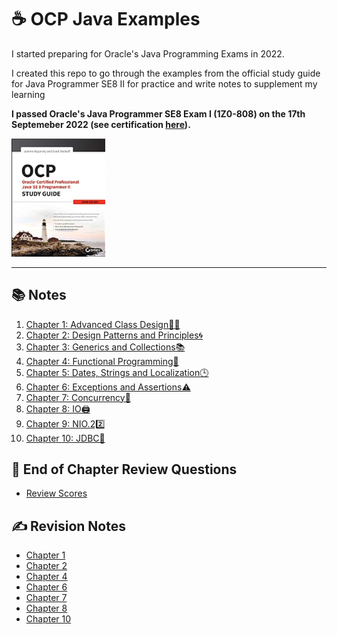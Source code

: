 
# ☕️ OCP Java Examples

I started preparing for Oracle's Java Programming Exams in 2022.

I created this repo to go through the examples from the official study guide for Java Programmer SE8 II for practice and write notes to supplement my learning

**I passed Oracle's Java Programmer SE8 Exam I (1Z0-808) on the 17th Septemeber 2022 (see certification [here](https://catalog-education.oracle.com/pls/certview/sharebadge?id=EA07F7E87C58656C402C410B4210C568878D18157BE7312F361477BEF21C9D87)).**

<img src="Book Cover.jpg" width="150px">

<hr>

## 📚 Notes
1. [Chapter 1: Advanced Class Design🧑‍🎨](/src/chapter_1/)
1. [Chapter 2: Design Patterns and Principles🌀](/src/chapter_2/)
1. [Chapter 3: Generics and Collections📚](/src/chapter_3/)
1. [Chapter 4: Functional Programming🧮](/src/chapter_4/)
1. [Chapter 5: Dates, Strings and Localization🕒](/src/chapter_5/)
1. [Chapter 6: Exceptions and Assertions⚠️](/src/chapter_6/)
1. [Chapter 7: Concurrency🧵](/src/chapter_7/)
1. [Chapter 8: IO🖨️](/src/chapter_8/)
1. [Chapter 9: NIO.22️⃣](/src/chapter_9/)
1. [Chapter 10: JDBC💾](/src/chapter_10/)

## 📖 End of Chapter Review Questions
* [Review Scores](/src/review_questions/)

## ✍️ Revision Notes
* [Chapter 1](/src/revision_notes/chap01/)
* [Chapter 2](/src/revision_notes/chap02/)
* [Chapter 4](/src/revision_notes/chap04/)
* [Chapter 6](/src/revision_notes/chap06/)
* [Chapter 7](/src/revision_notes/chap07/)
* [Chapter 8](/src/revision_notes/chap08/)
* [Chapter 10](/src/revision_notes/chap10/)